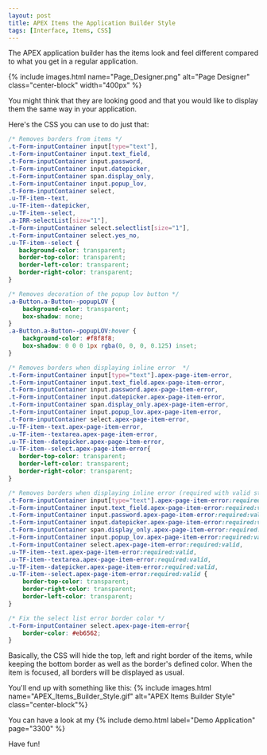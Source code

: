 ```yaml
---
layout: post
title: APEX Items the Application Builder Style
tags: [Interface, Items, CSS]
---
```


The APEX application builder has the items look and feel different compared to what you get in a regular application.

{% include images.html name="Page_Designer.png" alt="Page Designer" class="center-block" width="400px" %}

You might think that they are looking good and that you would like to display them the same way in your application.

Here's the CSS you can use to do just that: 
```css
/* Removes borders from items */
.t-Form-inputContainer input[type="text"],
.t-Form-inputContainer input.text_field,
.t-Form-inputContainer input.password,
.t-Form-inputContainer input.datepicker,
.t-Form-inputContainer span.display_only,
.t-Form-inputContainer input.popup_lov,
.t-Form-inputContainer select,
.u-TF-item--text,
.u-TF-item--datepicker,
.u-TF-item--select,
.a-IRR-selectList[size="1"],
.t-Form-inputContainer select.selectlist[size="1"],
.t-Form-inputContainer select.yes_no,
.u-TF-item--select {
   background-color: transparent;
   border-top-color: transparent;
   border-left-color: transparent;
   border-right-color: transparent;
}

/* Removes decoration of the popup lov button */
.a-Button.a-Button--popupLOV {
    background-color: transparent;
    box-shadow: none;
}
.a-Button.a-Button--popupLOV:hover {
    background-color: #f8f8f8;
    box-shadow: 0 0 0 1px rgba(0, 0, 0, 0.125) inset;
}

/* Removes borders when displaying inline error  */
.t-Form-inputContainer input[type="text"].apex-page-item-error,
.t-Form-inputContainer input.text_field.apex-page-item-error,
.t-Form-inputContainer input.password.apex-page-item-error,
.t-Form-inputContainer input.datepicker.apex-page-item-error,
.t-Form-inputContainer span.display_only.apex-page-item-error,
.t-Form-inputContainer input.popup_lov.apex-page-item-error,
.t-Form-inputContainer select.apex-page-item-error,
.u-TF-item--text.apex-page-item-error,
.u-TF-item--textarea.apex-page-item-error,
.u-TF-item--datepicker.apex-page-item-error,
.u-TF-item--select.apex-page-item-error{
   border-top-color: transparent;
   border-left-color: transparent;
   border-right-color: transparent;
}

/* Removes borders when displaying inline error (required with valid state) */
.t-Form-inputContainer input[type="text"].apex-page-item-error:required:valid,
.t-Form-inputContainer input.text_field.apex-page-item-error:required:valid,
.t-Form-inputContainer input.password.apex-page-item-error:required:valid,
.t-Form-inputContainer input.datepicker.apex-page-item-error:required:valid,
.t-Form-inputContainer span.display_only.apex-page-item-error:required:valid,
.t-Form-inputContainer input.popup_lov.apex-page-item-error:required:valid,
.t-Form-inputContainer select.apex-page-item-error:required:valid,
.u-TF-item--text.apex-page-item-error:required:valid,
.u-TF-item--textarea.apex-page-item-error:required:valid,
.u-TF-item--datepicker.apex-page-item-error:required:valid,
.u-TF-item--select.apex-page-item-error:required:valid {
    border-top-color: transparent;
    border-right-color: transparent;
    border-left-color: transparent;
}

/* Fix the select list error border color */
.t-Form-inputContainer select.apex-page-item-error{
    border-color: #eb6562;
}
```

Basically, the CSS will hide the top, left and right border of the items, while keeping the bottom border as well as the border's defined color. When the item is focused, all borders will be displayed as usual.

You'll end up with something like this:
{% include images.html name="APEX_Items_Builder_Style.gif" alt="APEX Items Builder Style" class="center-block"%}

You can have a look at my {% include demo.html label="Demo Application" page="3300" %}

Have fun!